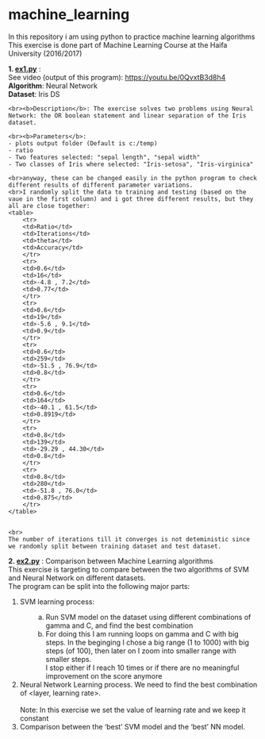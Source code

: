 # machine_learning
In this repository i am using python to practice machine learning algorithms
<br>
This exercise is done part of Machine Learning Course at the Haifa University (2016/2017)

<b>1. <u>ex1.py</u></b> : 
    <br>See video (output of this program): https://youtu.be/0QvxtB3d8h4 
    <br><b>Algorithm</b>: Neural Network
    <br><b>Dataset</b>: Iris DS
    
    <br><b>Description</b>: The exercise solves two problems using Neural Network: the OR boolean statement and linear separation of the Iris  dataset. 
    
    <br><b>Parameters</b>:
    - plots output folder (Default is c:/temp)
    - ratio
    - Two features selected: "sepal length", "sepal width"
    - Two classes of Iris where selected: "Iris-setosa", "Iris-virginica"
    
    <br>anyway, these can be changed easily in the python program to check different results of different parameter variations.
    <br>I randomly split the data to training and testing (based on the vaue in the first column) and i got three different results, but they all are close together: 
    <table>
        <tr>
        <td>Ratio</td>
        <td>Iterations</td>
        <td>theta</td>
        <td>Accuracy</td>
        </tr>
        <tr>
        <td>0.6</td>
        <td>16</td>
        <td>-4.8 , 7.2</td>
        <td>0.77</td>
        </tr>
        <tr>
        <td>0.6</td>
        <td>19</td>
        <td>-5.6 , 9.1</td>
        <td>0.9</td>
        </tr>
        <tr>
        <td>0.6</td>
        <td>259</td>
        <td>-51.5 , 76.9</td>
        <td>0.8</td>
        </tr>       
        <tr>
        <td>0.6</td>
        <td>164</td>
        <td>-40.1 , 61.5</td>
        <td>0.8919</td>
        </tr>   
        <tr>
        <td>0.8</td>
        <td>139</td>
        <td>-29.29 , 44.30</td>
        <td>0.8</td>
        </tr>      
        <tr>
        <td>0.8</td>
        <td>280</td>
        <td>-51.8 , 76.0</td>
        <td>0.875</td>
        </tr>              
    </table>
    
    
    <br>
    The number of iterations till it converges is not deteministic since we randomly split between training dataset and test dataset.
    
<b>2. <u>ex2.py</u></b> : Comparison between Machine Learning algorithms
    <br>
    This exercise is targeting to compare between the two algorithms of SVM and Neural Network on different datasets. 
    <br>
    The program can be split into the following major parts:
              <br><ol>
          <li>SVM learning process:    </li>
          <ol style="list-style-type: lower-alpha; padding-bottom: 0;">
            <li style="margin-left:2em">
               Run SVM model on the dataset using different combinations of gamma and C, and find the best combination   </li>
            <li style="margin-left:2em">
               For doing this I am running loops on gamma and C with big steps. In the beginging I chose a big range (1 to 1000) with big steps (of 100), then later on I zoom into smaller range with smaller steps.    <br>
                    I stop  either if I reach 10 times or if there are no meaningful improvement on the score anymore    </li>
          </ol>
          <li>Neural Network Learning process. We need to find the best combination of <layer, learning rate>.     
   <br>
          Note: In this exercise we set the value of learning rate and we keep it constant    </li>
          <li>
          Comparison between the ‘best’ SVM model and the ‘best’ NN model.     </li>
          </ol>
          


